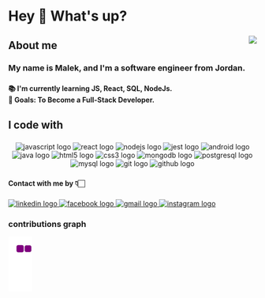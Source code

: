 <h1 align="left">Hey 👋 What's up?</h1>

###

<img align="right" src="https://visitor-badge.laobi.icu/badge?page_id=MAlek.MAlek&"  />

###

<h2 align="left">About me</h2>

###

<h3 align="left">My name is Malek, and I'm a software engineer from Jordan.</h3>

###

<h4 align="left">📚 I'm currently learning JS, React, SQL, NodeJs.<br>🎯 Goals: To Become a Full-Stack Developer.</h4>

###

<h2 align="left">I code with</h2>

###

<div align="center">
  <img src="https://cdn.jsdelivr.net/gh/devicons/devicon/icons/javascript/javascript-original.svg" height="45" width="61" alt="javascript logo"  />
  <img src="https://cdn.jsdelivr.net/gh/devicons/devicon/icons/react/react-original.svg" height="45" width="61" alt="react logo"  />
  <img src="https://cdn.jsdelivr.net/gh/devicons/devicon/icons/nodejs/nodejs-original.svg" height="45" width="61" alt="nodejs logo"  />
  <img src="https://cdn.jsdelivr.net/gh/devicons/devicon/icons/jest/jest-plain.svg" height="45" width="61" alt="jest logo"  />
  <img src="https://cdn.jsdelivr.net/gh/devicons/devicon/icons/android/android-original.svg" height="45" width="61" alt="android logo"  />
  <img src="https://cdn.jsdelivr.net/gh/devicons/devicon/icons/java/java-original.svg" height="45" width="61" alt="java logo"  />
  <img src="https://cdn.jsdelivr.net/gh/devicons/devicon/icons/html5/html5-original.svg" height="45" width="61" alt="html5 logo"  />
  <img src="https://cdn.jsdelivr.net/gh/devicons/devicon/icons/css3/css3-original.svg" height="45" width="61" alt="css3 logo"  />
  <img src="https://cdn.jsdelivr.net/gh/devicons/devicon/icons/mongodb/mongodb-original-wordmark.svg" height="45" width="61" alt="mongodb logo"  />
  <img src="https://cdn.jsdelivr.net/gh/devicons/devicon/icons/postgresql/postgresql-original.svg" height="45" width="61" alt="postgresql logo"  />
  <img src="https://cdn.jsdelivr.net/gh/devicons/devicon/icons/mysql/mysql-original-wordmark.svg" height="45" width="61" alt="mysql logo"  />
  <img src="https://cdn.jsdelivr.net/gh/devicons/devicon/icons/git/git-plain.svg" height="45" width="61" alt="git logo"  />
  <img src="https://cdn.jsdelivr.net/gh/devicons/devicon/icons/github/github-original.svg" height="45" width="61" alt="github logo"  />
</div>

###

<h4 align="left">Contact with me by 👇🏻</h4>

###

<div align="left">
  <a href="https://www.linkedin.com/in/malek-hamdan-3b39a8225/" target="_blank">
    <img src="https://raw.githubusercontent.com/maurodesouza/profile-readme-generator/master/src/assets/icons/social/linkedin/default.svg" width="52" height="40" alt="linkedin logo"  />
  </a>
  <a href="https://www.facebook.com/malek.khabbas/" target="_blank">
    <img src="https://raw.githubusercontent.com/maurodesouza/profile-readme-generator/master/src/assets/icons/social/facebook/default.svg" width="52" height="40" alt="facebook logo"  />
  </a>
  <a href="malekhamdan@gmail.com" target="_blank">
    <img src="https://raw.githubusercontent.com/maurodesouza/profile-readme-generator/master/src/assets/icons/social/gmail/default.svg" width="52" height="40" alt="gmail logo"  />
  </a>
  <a href="https://www.instagram.com/malek_jamal9/" target="_blank">
    <img src="https://raw.githubusercontent.com/maurodesouza/profile-readme-generator/master/src/assets/icons/social/instagram/default.svg" width="52" height="40" alt="instagram logo"  />
  </a>
</div>

###

###

### contributions graph
![snake gif](https://github.com/MalekJamal/MalekJamal/blob/output/github-contribution-grid-snake.gif)
